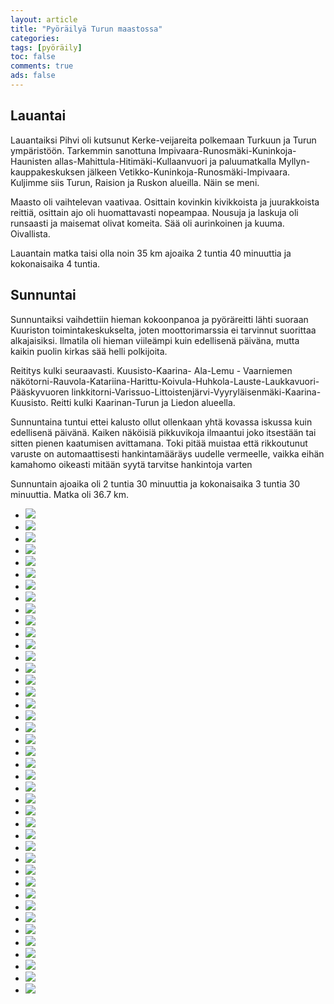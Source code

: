 ```yaml
--- 
layout: article 
title: "Pyöräilyä Turun maastossa" 
categories: 
tags: [pyöräily]
toc: false 
comments: true 
ads: false 
--- 
```


Lauantai
--------

Lauantaiksi Pihvi oli kutsunut Kerke-veijareita polkemaan Turkuun ja
Turun ympäristöön. Tarkemmin sanottuna
Impivaara-Runosmäki-Kuninkoja-Haunisten
allas-Mahittula-Hitimäki-Kullaanvuori ja paluumatkalla
Myllyn-kauppakeskuksen jälkeen Vetikko-Kuninkoja-Runosmäki-Impivaara.
Kuljimme siis Turun, Raision ja Ruskon alueilla. Näin se meni.

Maasto oli vaihtelevan vaativaa. Osittain kovinkin kivikkoista ja
juurakkoista reittiä, osittain ajo oli huomattavasti nopeampaa. Nousuja
ja laskuja oli runsaasti ja maisemat olivat komeita. Sää oli aurinkoinen
ja kuuma. Oivallista.

Lauantain matka taisi olla noin 35 km ajoaika 2 tuntia 40 minuuttia ja
kokonaisaika 4 tuntia.

Sunnuntai
---------

Sunnuntaiksi vaihdettiin hieman kokoonpanoa ja pyöräreitti lähti suoraan
Kuuriston toimintakeskukselta, joten moottorimarssia ei tarvinnut
suorittaa alkajaisiksi. Ilmatila oli hieman viileämpi kuin edellisenä
päiväna, mutta kaikin puolin kirkas sää helli polkijoita.

Reititys kulki seuraavasti. Kuusisto-Kaarina- Ala-Lemu - Vaarniemen
näkötorni-Rauvola-Katariina-Harittu-Koivula-Huhkola-Lauste-Laukkavuori-Pääskyvuoren
linkkitorni-Varissuo-Littoistenjärvi-Vyyryläisenmäki-Kaarina-Kuusisto.
Reitti kulki Kaarinan-Turun ja Liedon alueella.

Sunnuntaina tuntui ettei kalusto ollut ollenkaan yhtä kovassa iskussa
kuin edellisenä päivänä. Kaiken näköisiä pikkuvikoja ilmaantui joko
itsestään tai sitten pienen kaatumisen avittamana. Toki pitää muistaa
että rikkoutunut varuste on automaattisesti hankintamääräys uudelle
vermeelle, vaikka eihän kamahomo oikeasti mitään syytä tarvitse
hankintoja varten

Sunnuntain ajoaika oli 2 tuntia 30 minuuttia ja kokonaisaika 3 tuntia 30
minuuttia. Matka oli 36.7 km.

<div class="image-gallery">

-   [![](/Media/Default/ImageGalleries/pyorailya-turun-maastossa/Thumbnails/Kaarinan%20pyöräily%20003.jpg)](/Media/Default/ImageGalleries/pyorailya-turun-maastossa/Kaarinan%20pyöräily%20003.jpg)
-   [![](/Media/Default/ImageGalleries/pyorailya-turun-maastossa/Thumbnails/Kaarinan%20pyöräily%20004.jpg)](/Media/Default/ImageGalleries/pyorailya-turun-maastossa/Kaarinan%20pyöräily%20004.jpg)
-   [![](/Media/Default/ImageGalleries/pyorailya-turun-maastossa/Thumbnails/Kaarinan%20pyöräily%20006.jpg)](/Media/Default/ImageGalleries/pyorailya-turun-maastossa/Kaarinan%20pyöräily%20006.jpg)
-   [![](/Media/Default/ImageGalleries/pyorailya-turun-maastossa/Thumbnails/Kaarinan%20pyöräily%20007.jpg)](/Media/Default/ImageGalleries/pyorailya-turun-maastossa/Kaarinan%20pyöräily%20007.jpg)
-   [![](/Media/Default/ImageGalleries/pyorailya-turun-maastossa/Thumbnails/Kaarinan%20pyöräily%20011.jpg)](/Media/Default/ImageGalleries/pyorailya-turun-maastossa/Kaarinan%20pyöräily%20011.jpg)
-   [![](/Media/Default/ImageGalleries/pyorailya-turun-maastossa/Thumbnails/Kaarinan%20pyöräily%20012.jpg)](/Media/Default/ImageGalleries/pyorailya-turun-maastossa/Kaarinan%20pyöräily%20012.jpg)
-   [![](/Media/Default/ImageGalleries/pyorailya-turun-maastossa/Thumbnails/Kaarinan%20pyöräily%20014.jpg)](/Media/Default/ImageGalleries/pyorailya-turun-maastossa/Kaarinan%20pyöräily%20014.jpg)
-   [![](/Media/Default/ImageGalleries/pyorailya-turun-maastossa/Thumbnails/Kaarinan%20pyöräily%20015.jpg)](/Media/Default/ImageGalleries/pyorailya-turun-maastossa/Kaarinan%20pyöräily%20015.jpg)
-   [![](/Media/Default/ImageGalleries/pyorailya-turun-maastossa/Thumbnails/Kaarinan%20pyöräily%20016b.jpg)](/Media/Default/ImageGalleries/pyorailya-turun-maastossa/Kaarinan%20pyöräily%20016b.jpg)
-   [![](/Media/Default/ImageGalleries/pyorailya-turun-maastossa/Thumbnails/Kaarinan%20pyöräily%20020.jpg)](/Media/Default/ImageGalleries/pyorailya-turun-maastossa/Kaarinan%20pyöräily%20020.jpg)
-   [![](/Media/Default/ImageGalleries/pyorailya-turun-maastossa/Thumbnails/Kaarinan%20pyöräily%20026.jpg)](/Media/Default/ImageGalleries/pyorailya-turun-maastossa/Kaarinan%20pyöräily%20026.jpg)
-   [![](/Media/Default/ImageGalleries/pyorailya-turun-maastossa/Thumbnails/Kaarinan%20pyöräily%20027.jpg)](/Media/Default/ImageGalleries/pyorailya-turun-maastossa/Kaarinan%20pyöräily%20027.jpg)
-   [![](/Media/Default/ImageGalleries/pyorailya-turun-maastossa/Thumbnails/Kaarinan%20pyöräily%20028.jpg)](/Media/Default/ImageGalleries/pyorailya-turun-maastossa/Kaarinan%20pyöräily%20028.jpg)
-   [![](/Media/Default/ImageGalleries/pyorailya-turun-maastossa/Thumbnails/Kaarinan%20pyöräily%20030.jpg)](/Media/Default/ImageGalleries/pyorailya-turun-maastossa/Kaarinan%20pyöräily%20030.jpg)
-   [![](/Media/Default/ImageGalleries/pyorailya-turun-maastossa/Thumbnails/Kaarinan%20pyöräily%20031.jpg)](/Media/Default/ImageGalleries/pyorailya-turun-maastossa/Kaarinan%20pyöräily%20031.jpg)
-   [![](/Media/Default/ImageGalleries/pyorailya-turun-maastossa/Thumbnails/Kaarinan%20pyöräily%20032.jpg)](/Media/Default/ImageGalleries/pyorailya-turun-maastossa/Kaarinan%20pyöräily%20032.jpg)
-   [![](/Media/Default/ImageGalleries/pyorailya-turun-maastossa/Thumbnails/Kaarinan%20pyöräily%20033.jpg)](/Media/Default/ImageGalleries/pyorailya-turun-maastossa/Kaarinan%20pyöräily%20033.jpg)
-   [![](/Media/Default/ImageGalleries/pyorailya-turun-maastossa/Thumbnails/Kaarinan%20pyöräily%20034.jpg)](/Media/Default/ImageGalleries/pyorailya-turun-maastossa/Kaarinan%20pyöräily%20034.jpg)
-   [![](/Media/Default/ImageGalleries/pyorailya-turun-maastossa/Thumbnails/Kaarinan%20pyöräily%20035.jpg)](/Media/Default/ImageGalleries/pyorailya-turun-maastossa/Kaarinan%20pyöräily%20035.jpg)
-   [![](/Media/Default/ImageGalleries/pyorailya-turun-maastossa/Thumbnails/raision%20pyöräily%20001.jpg)](/Media/Default/ImageGalleries/pyorailya-turun-maastossa/raision%20pyöräily%20001.jpg)
-   [![](/Media/Default/ImageGalleries/pyorailya-turun-maastossa/Thumbnails/raision%20pyöräily%20004.jpg)](/Media/Default/ImageGalleries/pyorailya-turun-maastossa/raision%20pyöräily%20004.jpg)
-   [![](/Media/Default/ImageGalleries/pyorailya-turun-maastossa/Thumbnails/raision%20pyöräily%20006.jpg)](/Media/Default/ImageGalleries/pyorailya-turun-maastossa/raision%20pyöräily%20006.jpg)
-   [![](/Media/Default/ImageGalleries/pyorailya-turun-maastossa/Thumbnails/raision%20pyöräily%20007.jpg)](/Media/Default/ImageGalleries/pyorailya-turun-maastossa/raision%20pyöräily%20007.jpg)
-   [![](/Media/Default/ImageGalleries/pyorailya-turun-maastossa/Thumbnails/raision%20pyöräily%20008.jpg)](/Media/Default/ImageGalleries/pyorailya-turun-maastossa/raision%20pyöräily%20008.jpg)
-   [![](/Media/Default/ImageGalleries/pyorailya-turun-maastossa/Thumbnails/raision%20pyöräily%20011.jpg)](/Media/Default/ImageGalleries/pyorailya-turun-maastossa/raision%20pyöräily%20011.jpg)
-   [![](/Media/Default/ImageGalleries/pyorailya-turun-maastossa/Thumbnails/raision%20pyöräily%20013.jpg)](/Media/Default/ImageGalleries/pyorailya-turun-maastossa/raision%20pyöräily%20013.jpg)
-   [![](/Media/Default/ImageGalleries/pyorailya-turun-maastossa/Thumbnails/raision%20pyöräily%20014.jpg)](/Media/Default/ImageGalleries/pyorailya-turun-maastossa/raision%20pyöräily%20014.jpg)
-   [![](/Media/Default/ImageGalleries/pyorailya-turun-maastossa/Thumbnails/raision%20pyöräily%20017.jpg)](/Media/Default/ImageGalleries/pyorailya-turun-maastossa/raision%20pyöräily%20017.jpg)
-   [![](/Media/Default/ImageGalleries/pyorailya-turun-maastossa/Thumbnails/raision%20pyöräily%20020.jpg)](/Media/Default/ImageGalleries/pyorailya-turun-maastossa/raision%20pyöräily%20020.jpg)
-   [![](/Media/Default/ImageGalleries/pyorailya-turun-maastossa/Thumbnails/raision%20pyöräily%20021.jpg)](/Media/Default/ImageGalleries/pyorailya-turun-maastossa/raision%20pyöräily%20021.jpg)
-   [![](/Media/Default/ImageGalleries/pyorailya-turun-maastossa/Thumbnails/raision%20pyöräily%20025.jpg)](/Media/Default/ImageGalleries/pyorailya-turun-maastossa/raision%20pyöräily%20025.jpg)
-   [![](/Media/Default/ImageGalleries/pyorailya-turun-maastossa/Thumbnails/raision%20pyöräily%20026.jpg)](/Media/Default/ImageGalleries/pyorailya-turun-maastossa/raision%20pyöräily%20026.jpg)
-   [![](/Media/Default/ImageGalleries/pyorailya-turun-maastossa/Thumbnails/raision%20pyöräily%20028.jpg)](/Media/Default/ImageGalleries/pyorailya-turun-maastossa/raision%20pyöräily%20028.jpg)
-   [![](/Media/Default/ImageGalleries/pyorailya-turun-maastossa/Thumbnails/raision%20pyöräily%20033.jpg)](/Media/Default/ImageGalleries/pyorailya-turun-maastossa/raision%20pyöräily%20033.jpg)
-   [![](/Media/Default/ImageGalleries/pyorailya-turun-maastossa/Thumbnails/raision%20pyöräily%20046.jpg)](/Media/Default/ImageGalleries/pyorailya-turun-maastossa/raision%20pyöräily%20046.jpg)
-   [![](/Media/Default/ImageGalleries/pyorailya-turun-maastossa/Thumbnails/raision%20pyöräily%20049.jpg)](/Media/Default/ImageGalleries/pyorailya-turun-maastossa/raision%20pyöräily%20049.jpg)
-   [![](/Media/Default/ImageGalleries/pyorailya-turun-maastossa/Thumbnails/raision%20pyöräily%20050.jpg)](/Media/Default/ImageGalleries/pyorailya-turun-maastossa/raision%20pyöräily%20050.jpg)
-   [![](/Media/Default/ImageGalleries/pyorailya-turun-maastossa/Thumbnails/raision%20pyöräily%20059.jpg)](/Media/Default/ImageGalleries/pyorailya-turun-maastossa/raision%20pyöräily%20059.jpg)
-   [![](/Media/Default/ImageGalleries/pyorailya-turun-maastossa/Thumbnails/raision%20pyöräily%20063.jpg)](/Media/Default/ImageGalleries/pyorailya-turun-maastossa/raision%20pyöräily%20063.jpg)
-   [![](/Media/Default/ImageGalleries/pyorailya-turun-maastossa/Thumbnails/raision%20pyöräily%20065.jpg)](/Media/Default/ImageGalleries/pyorailya-turun-maastossa/raision%20pyöräily%20065.jpg)
-   [![](/Media/Default/ImageGalleries/pyorailya-turun-maastossa/Thumbnails/raision%20pyöräily%20068.jpg)](/Media/Default/ImageGalleries/pyorailya-turun-maastossa/raision%20pyöräily%20068.jpg)

</div>
